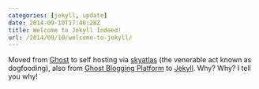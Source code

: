 ```yaml
---
categories: [jekyll, update]
date: 2014-09-10T17:46:28Z
title: Welcome to Jekyll Indeed!
url: /2014/09/10/welcome-to-jekyll/
---
```


Moved from [Ghost][ghost] to self hosting via [skyatlas][skyatlas] (the venerable act known as dogfooding), also from [Ghost Blogging Platform][ghost] to [Jekyll][jekyll]. Why? Why? I tell you why!

[ghost]:       https://ghost.org
[jekyll]:      http://jekyllrb.com
[skyatlas]:    https://www.skyatlas.com
